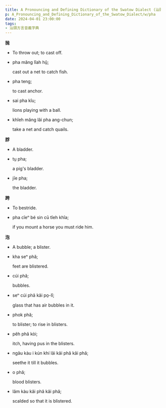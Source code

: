 ```yaml
---
title: A Pronouncing and Defining Dictionary of the Swatow Dialect (汕頭方言音義字典) / pha
p: A_Pronouncing_and_Defining_Dictionary_of_the_Swatow_Dialect/w/pha
date: 2024-04-01 23:00:00
tags: 
- 汕頭方言音義字典
---
```



**抛**
- To throw out; to cast off.

- pha măng lîah hṳ̂;

  cast out a net to catch fish.

- pha teng;

  to cast anchor.

- sai pha kîu;

  lions playing with a ball.

- khîeh măng lâi pha ang-chun;

  take a net and catch quails.

**脬**
- A bladder.

- tṳ pha;

  a pig's bladder.

- jīe pha;

  the bladder.

**跨**
- To bestride.

- pha cĭeⁿ bé sin cū tîeh khîa;

  if you mount a horse you must ride him.

**泡**
- A bubble; a blister.

- kha seⁿ phă;

  feet are blistered.

- cúi phă;

  bubbles.

- seⁿ cúi phă kâi po̤-lî;

  glass that has air bubbles in it.

- phok phă;

  to blister; to rise in blisters.

- pêh phă kòi;

  itch, having pus in the blisters.

- ngâu kàu i kún khí lâi kâi phă kâi phă;

  seethe it till it bubbles.

- o phă;

  blood blisters.

- lâm kàu kâi phă kâi phă;

  scalded so that it is blistered.